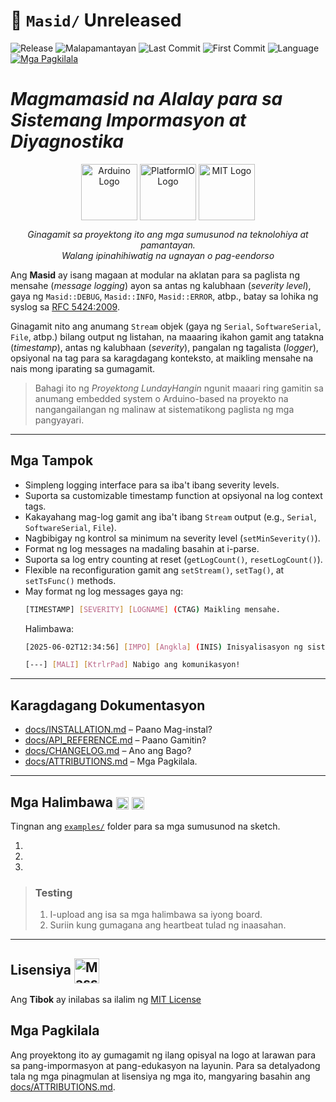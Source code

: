 # 📖 `Masid/` Unreleased
![Release](https://img.shields.io/github/v/release/LakanHaraya/Masid?include_prereleases)
![Malapamantayan](https://img.shields.io/badge/malapamantayan-LNDH--0061-purple)
![Last Commit](https://img.shields.io/github/last-commit/LakanHaraya/Masid?label=last%20commit&style=flat-square)
![First Commit](https://img.shields.io/badge/first%20commit-2025--04--12-FCD116)
![Language](https://img.shields.io/badge/language-Filipino%20(may%20neolohismo)-0038A8)
[![Mga Pagkilala](https://img.shields.io/badge/%F0%9F%93%9D-CHANGELOG-blue)](docs/CHANGELOG.md)

# *Magmamasid na Alalay para sa Sistemang Impormasyon at Diyagnostika*

<div align="center">

  <img src="https://upload.wikimedia.org/wikipedia/commons/8/87/Arduino_Logo.svg" alt="Arduino Logo" title="Arduino" width="90" style="vertical-align:middle;" loading="lazy"/>
  <img src="https://upload.wikimedia.org/wikipedia/commons/c/cd/PlatformIO_logo.svg" alt="PlatformIO Logo" title="PlatformIO" width="90" style="vertical-align:middle;" loading="lazy"/>
  <img src="https://upload.wikimedia.org/wikipedia/commons/0/0c/MIT_logo.svg" alt="MIT Logo" title="MIT License" width="90" style="vertical-align:middle;" loading="lazy"/>

  <p><em>Ginagamit sa proyektong ito ang mga sumusunod na teknolohiya at pamantayan.<br>Walang ipinahihiwatig na ugnayan o pag-eendorso</em></p>

</div>

Ang **Masid** ay isang magaan at modular na aklatan para sa paglista
ng mensahe (*message logging*) ayon sa antas ng kalubhaan (*severity level*), gaya ng `Masid::DEBUG`,
`Masid::INFO`, `Masid::ERROR`, atbp., batay sa lohika ng syslog sa [RFC 5424:2009](https://datatracker.ietf.org/doc/html/rfc5424). 

Ginagamit nito ang anumang `Stream` objek (gaya ng `Serial`, `SoftwareSerial`, `File`, atbp.) bilang output ng listahan, na maaaring ikahon gamit ang tatakna (*timestamp*), antas ng kalubhaan (*severity*), pangalan ng tagalista (*logger*), opsiyonal na tag para sa karagdagang konteksto, at maikling mensahe na nais mong iparating sa gumagamit.

> Bahagi ito ng *Proyektong LundayHangin* ngunit maaari ring gamitin sa
> anumang embedded system o Arduino-based na proyekto na nangangailangan ng
> malinaw at sistematikong paglista ng mga pangyayari.

---

## Mga Tampok

- Simpleng logging interface para sa iba't ibang severity levels.
- Suporta sa customizable timestamp function at opsiyonal na log context tags.
- Kakayahang mag-log gamit ang iba't ibang `Stream` output (e.g., `Serial`, `SoftwareSerial`, `File`).
- Nagbibigay ng kontrol sa minimum na severity level (`setMinSeverity()`).
- Format ng log messages na madaling basahin at i-parse.
- Suporta sa log entry counting at reset (`getLogCount()`, `resetLogCount()`).
- Flexible na reconfiguration gamit ang `setStream()`, `setTag()`, at `setTsFunc()` methods.
- May format ng log messages gaya ng: 
    ``` sh
    [TIMESTAMP] [SEVERITY] [LOGNAME] (CTAG) Maikling mensahe.
    ```
    Halimbawa:
    ``` sh
    [2025-06-02T12:34:56] [IMPO] [Angkla] (INIS) Inisyalisasyon ng sistema.
    ```
    ``` sh
    [---] [MALI] [KtrlrPad] Nabigo ang komunikasyon! 
    ```

---

## Karagdagang Dokumentasyon

- [docs/INSTALLATION.md](docs/INSTALLATION.md) – Paano Mag-instal?
- [docs/API_REFERENCE.md](docs/API_REFERENCE.md) – Paano Gamitin?
- [docs/CHANGELOG.md](docs/CHANGELOG.md) – Ano ang Bago?
- [docs/ATTRIBUTIONS.md](docs/ATTRIBUTIONS.md) – Mga Pagkilala.

---

## Mga Halimbawa <img src="https://upload.wikimedia.org/wikipedia/commons/8/87/Arduino_Logo.svg" alt="Arduino Logo" width="20" style="vertical-align:middle;"/> <img src="https://upload.wikimedia.org/wikipedia/commons/c/cd/PlatformIO_logo.svg" alt="PlatformIO Logo" width="20" style="vertical-align:middle;"/>

Tingnan ang [`examples/`](examples/) folder para sa mga sumusunod na sketch.

1. 
2. 
3. 

> ### Testing
> 1. I-upload ang isa sa mga halimbawa sa iyong board.
> 2. Suriin kung gumagana ang heartbeat tulad ng inaasahan.

---

## Lisensiya <img src="https://upload.wikimedia.org/wikipedia/commons/0/0c/MIT_logo.svg" alt="Massachusetts Institute of Technology (MIT) Logo" width="40" style="vertical-align:middle;"/>
Ang **Tibok** ay inilabas sa ilalim ng [MIT License](LICENSE)

## Mga Pagkilala

Ang proyektong ito ay gumagamit ng ilang opisyal na logo at larawan
para sa pang-impormasyon at pang-edukasyon na layunin. Para sa
detalyadong tala ng mga pinagmulan at lisensiya ng mga ito,
mangyaring basahin ang [docs/ATTRIBUTIONS.md](docs/ATTRIBUTIONS.md).